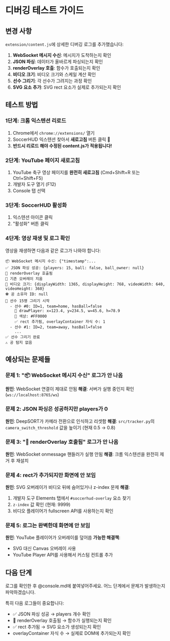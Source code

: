 # 디버깅 테스트 가이드

## 변경 사항

`extension/content.js`에 상세한 디버깅 로그를 추가했습니다:

1. **WebSocket 메시지 수신**: 메시지가 도착하는지 확인
2. **JSON 파싱**: 데이터가 올바르게 파싱되는지 확인
3. **renderOverlay 호출**: 함수가 호출되는지 확인
4. **비디오 크기**: 비디오 크기와 스케일 계산 확인
5. **선수 그리기**: 각 선수가 그려지는 과정 확인
6. **SVG 요소 추가**: SVG rect 요소가 실제로 추가되는지 확인

## 테스트 방법

### 1단계: 크롬 익스텐션 리로드

1. Chrome에서 `chrome://extensions/` 열기
2. SoccerHUD 익스텐션 찾아서 **새로고침** 버튼 클릭 🔄
3. **반드시 리로드 해야 수정된 content.js가 적용됩니다!**

### 2단계: YouTube 페이지 새로고침

1. YouTube 축구 영상 페이지를 **완전히 새로고침** (Cmd+Shift+R 또는 Ctrl+Shift+F5)
2. 개발자 도구 열기 (F12)
3. Console 탭 선택

### 3단계: SoccerHUD 활성화

1. 익스텐션 아이콘 클릭
2. "활성화" 버튼 클릭

### 4단계: 영상 재생 및 로그 확인

영상을 재생하면 다음과 같은 로그가 나와야 합니다:

```
📦 WebSocket 메시지 수신: {"timestamp":...
✅ JSON 파싱 성공: {players: 15, ball: false, ball_owner: null}
🎨 renderOverlay 호출됨
🧹 기존 오버레이 지움
📐 비디오 크기: {displayWidth: 1365, displayHeight: 768, videoWidth: 640, videoHeight: 360}
⚽ 공 소유자 ID: null
👥 선수 15명 그리기 시작
  - 선수 #0: ID=1, team=home, hasBall=false
    🎨 drawPlayer: x=123.4, y=234.5, w=45.6, h=78.9
    🎨 색상: #FF0000
    ✅ rect 추가됨, overlayContainer 자식 수: 1
  - 선수 #1: ID=2, team=away, hasBall=false
    ...
✅ 선수 그리기 완료
⚠️ 공 탐지 없음
```

## 예상되는 문제들

### 문제 1: "📦 WebSocket 메시지 수신" 로그가 안 나옴
**원인**: WebSocket 연결이 제대로 안됨
**해결**: 서버가 실행 중인지 확인 (`ws://localhost:8765/ws`)

### 문제 2: JSON 파싱은 성공하지만 players가 0
**원인**: DeepSORT가 카메라 전환으로 인식하고 리셋함
**해결**: `src/tracker.py`의 `camera_switch_threshold` 값을 높이기 (현재 0.5 → 0.8)

### 문제 3: "🎨 renderOverlay 호출됨" 로그가 안 나옴
**원인**: WebSocket onmessage 핸들러가 실행 안됨
**해결**: 크롬 익스텐션을 완전히 제거 후 재설치

### 문제 4: rect가 추가되지만 화면에 안 보임
**원인**: SVG 오버레이가 비디오 뒤에 숨어있거나 z-index 문제
**해결**:
1. 개발자 도구 Elements 탭에서 `#soccerhud-overlay` 요소 찾기
2. `z-index` 값 확인 (현재: 9999)
3. 비디오 플레이어가 fullscreen API를 사용하는지 확인

### 문제 5: 로그는 완벽한데 화면에 안 보임
**원인**: YouTube 플레이어가 오버레이를 덮어씀
**가능한 해결책**:
- SVG 대신 Canvas 오버레이 사용
- YouTube Player API를 사용해서 커스텀 컨트롤 추가

## 다음 단계

로그를 확인한 후 @console.md에 붙여넣어주세요. 어느 단계에서 문제가 발생하는지 파악하겠습니다.

특히 다음 로그들이 중요합니다:
- ✅ JSON 파싱 성공 → players 개수 확인
- 🎨 renderOverlay 호출됨 → 함수가 실행되는지 확인
- ✅ rect 추가됨 → SVG 요소가 생성되는지 확인
- overlayContainer 자식 수 → 실제로 DOM에 추가되는지 확인
